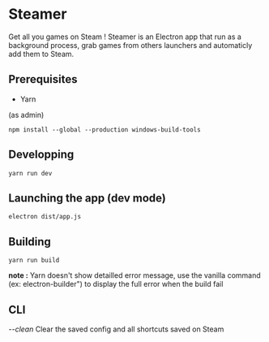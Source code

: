 # Steamer

Get all you games on Steam ! Steamer is an Electron app that run as a background process, grab games from others launchers and automaticly add them to Steam.

## Prerequisites

* Yarn

(as admin)

```
npm install --global --production windows-build-tools
```

## Developping

```
yarn run dev
```

## Launching the app (dev mode)

```
electron dist/app.js
```

## Building

```
yarn run build
```

**note :** Yarn doesn't show detailled error message, use the vanilla command (ex: electron-builder") to display the full error when the build fail

## CLI

_--clean_ Clear the saved config and all shortcuts saved on Steam
